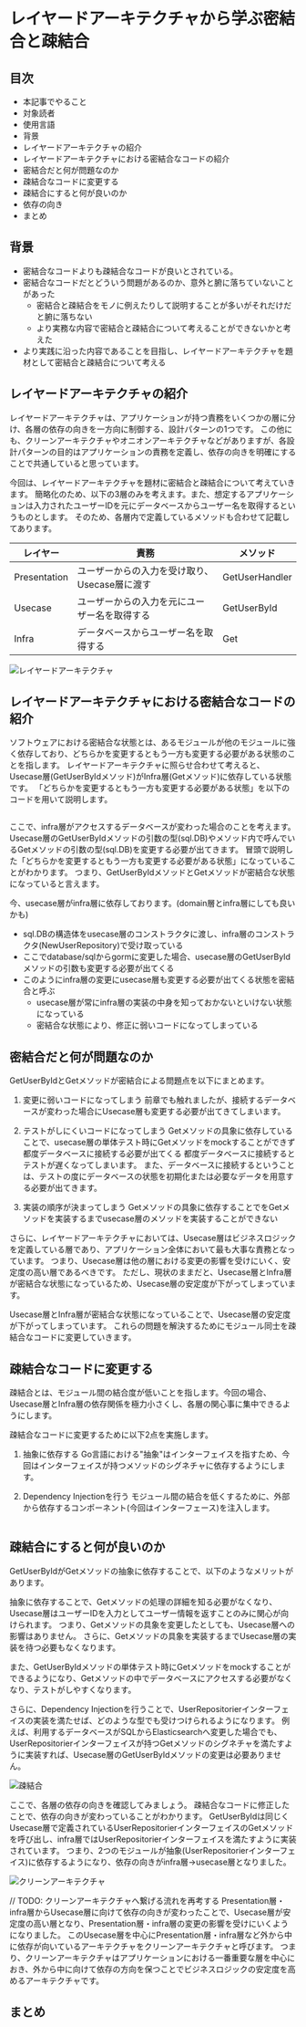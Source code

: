 # レイヤードアーキテクチャから学ぶ密結合と疎結合
## 目次
  - 本記事でやること
  - 対象読者
  - 使用言語
  - 背景
  - レイヤードアーキテクチャの紹介
  - レイヤードアーキテクチャにおける密結合なコードの紹介
  - 密結合だと何が問題なのか
  - 疎結合なコードに変更する
  - 疎結合にすると何が良いのか
  - 依存の向き
  - まとめ

## 背景
- 密結合なコードよりも疎結合なコードが良いとされている。
- 密結合なコードだとどういう問題があるのか、意外と腑に落ちていないことがあった
  - 密結合と疎結合をモノに例えたりして説明することが多いがそれだけだと腑に落ちない
  - より実務な内容で密結合と疎結合について考えることができないかと考えた
- より実践に沿った内容であることを目指し、レイヤードアーキテクチャを題材として密結合と疎結合について考える

## レイヤードアーキテクチャの紹介
レイヤードアーキテクチャは、アプリケーションが持つ責務をいくつかの層に分け、各層の依存の向きを一方向に制御する、設計パターンの1つです。
この他にも、クリーンアーキテクチャやオニオンアーキテクチャなどがありますが、各設計パターンの目的はアプリケーションの責務を定義し、依存の向きを明確にすることで共通していると思っています。

今回は、レイヤードアーキテクチャを題材に密結合と疎結合について考えていきます。
簡略化のため、以下の3層のみを考えます。また、想定するアプリケーションは入力されたユーザーIDを元にデータベースからユーザー名を取得するというものとします。
そのため、各層内で定義しているメソッドも合わせて記載してあります。


| レイヤー | 責務                     | メソッド           |
| --- |------------------------|----------------|
| Presentation | ユーザーからの入力を受け取り、Usecase層に渡す | GetUserHandler |
| Usecase | ユーザーからの入力を元にユーザー名を取得する | GetUserById    |
| Infra | データベースからユーザー名を取得する     | Get            |


![レイヤードアーキテクチャ](./images/layred_architecture.jpg)


## レイヤードアーキテクチャにおける密結合なコードの紹介

ソフトウェアにおける密結合な状態とは、あるモジュールが他のモジュールに強く依存しており、どちらかを変更するともう一方も変更する必要がある状態のことを指します。
レイヤードアーキテクチャに照らせ合わせて考えると、Usecase層(GetUserByIdメソッド)がInfra層(Getメソッド)に依存している状態です。
「どちらかを変更するともう一方も変更する必要がある状態」を以下のコードを用いて説明します。

```golang

```

ここで、infra層がアクセスするデータベースが変わった場合のことを考えます。
Usecase層のGetUserByIdメソッドの引数の型(sql.DB)やメソッド内で呼んでいるGetメソッドの引数の型(sql.DB)を変更する必要が出てきます。 
冒頭で説明した「どちらかを変更するともう一方も変更する必要がある状態」になっていることがわかります。
つまり、GetUserByIdメソッドとGetメソッドが密結合な状態になっていると言えます。


今、usecase層がinfra層に依存しております。(domain層とinfra層にしても良いかも)
- sql.DBの構造体をusecase層のコンストラクタに渡し、infra層のコンストラクタ(NewUserRepository)で受け取っている
- ここでdatabase/sqlからgormに変更した場合、usecase層のGetUserByIdメソッドの引数も変更する必要が出てくる
- このようにinfra層の変更にusecase層も変更する必要が出てくる状態を密結合と呼ぶ
  - usecase層が常にinfra層の実装の中身を知っておかないといけない状態になっている
  - 密結合な状態により、修正に弱いコードになってしまっている


## 密結合だと何が問題なのか
GetUserByIdとGetメソッドが密結合による問題点を以下にまとめます。

1. 変更に弱いコードになってしまう 
前章でも触れましたが、接続するデータベースが変わった場合にUsecase層も変更する必要が出てきてしまいます。

2. テストがしにくいコードになってしまう
Getメソッドの具象に依存していることで、usecase層の単体テスト時にGetメソッドをmockすることができず都度データベースに接続する必要が出てくる
都度データベースに接続するとテストが遅くなってしまいます。 
また、データベースに接続するということは、テストの度にデータベースの状態を初期化または必要なデータを用意する必要が出てきます。

3. 実装の順序が決まってしまう
Getメソッドの具象に依存することでをGetメソッドを実装するまでusecase層のメソッドを実装することができない


さらに、レイヤードアーキテクチャにおいては、Usecase層はビジネスロジックを定義している層であり、アプリケーション全体において最も大事な責務となっています。
つまり、Usecase層は他の層における変更の影響を受けにいく、安定度の高い層であるべきです。
ただし、現状のままだと、Usecase層とInfra層が密結合な状態になっているため、Usecase層の安定度が下がってしまっています。

Usecase層とInfra層が密結合な状態になっていることで、Usecase層の安定度が下がってしまっています。
これらの問題を解決するためにモジュール同士を疎結合なコードに変更していきます。

## 疎結合なコードに変更する
疎結合とは、モジュール間の結合度が低いことを指します。今回の場合、Usecase層とInfra層の依存関係を極力小さくし、各層の関心事に集中できるようにします。

疎結合なコードに変更するために以下2点を実施します。

1. 抽象に依存する
Go言語における"抽象"はインターフェイスを指すため、今回はインターフェイスが持つメソッドのシグネチャに依存するようにします。


2. Dependency Injectionを行う
モジュール間の結合を低くするために、外部から依存するコンポーネント(今回はインターフェース)を注入します。

```golang

```

## 疎結合にすると何が良いのか

GetUserByIdがGetメソッドの抽象に依存することで、以下のようなメリットがあります。

抽象に依存することで、Getメソッドの処理の詳細を知る必要がなくなり、Usecase層はユーザーIDを入力としてユーザー情報を返すことのみに関心が向けられます。
つまり、Getメソッドの具象を変更したとしても、Usecase層への影響はありません。 さらに、Getメソッドの具象を実装するまでUsecase層の実装を待つ必要もなくなります。

また、GetUserByIdメソッドの単体テスト時にGetメソッドをmockすることができるようになり、Getメソッドの中でデータベースにアクセスする必要がなくなり、テストがしやすくなります。

さらに、Dependency Injectionを行うことで、UserRepositorierインターフェイスの実装を満たせば、どのような型でも受けつけられるようになります。
例えば、利用するデータベースがSQLからElasticsearchへ変更した場合でも、UserRepositorierインターフェイスが持つGetメソッドのシグネチャを満たすように実装すれば、Usecase層のGetUserByIdメソッドの変更は必要ありません。

![疎結合](./images/loose_coupling.jpg)


ここで、各層の依存の向きを確認してみましょう。
疎結合なコードに修正したことで、依存の向きが変わっていることがわかります。
GetUserByIdは同じくUsecase層で定義されているUserRepositorierインターフェイスのGetメソッドを呼び出し、infra層ではUserRepositorierインターフェイスを満たすように実装されています。
つまり、2つのモジュールが抽象(UserRepositorierインターフェイス)に依存するようになり、依存の向きがinfra層→usecase層となりました。

![クリーンアーキテクチャ](./images/clean_architecture.jpg)

// TODO: クリーンアーキテクチャへ繋げる流れを再考する
Presentation層・infra層からUsecase層に向けて依存の向きが変わったことで、Usecase層が安定度の高い層となり、Presentation層・infra層の変更の影響を受けにいくようになりました。
このUsecase層を中心にPresentation層・infra層など外から中に依存が向いているアーキテクチャをクリーンアーキテクチャと呼びます。
つまり、クリーンアーキテクチャはアプリケーションにおける一番重要な層を中心におき、外から中に向けて依存の方向を保つことでビジネスロジックの安定度を高めるアーキテクチャです。


## まとめ
